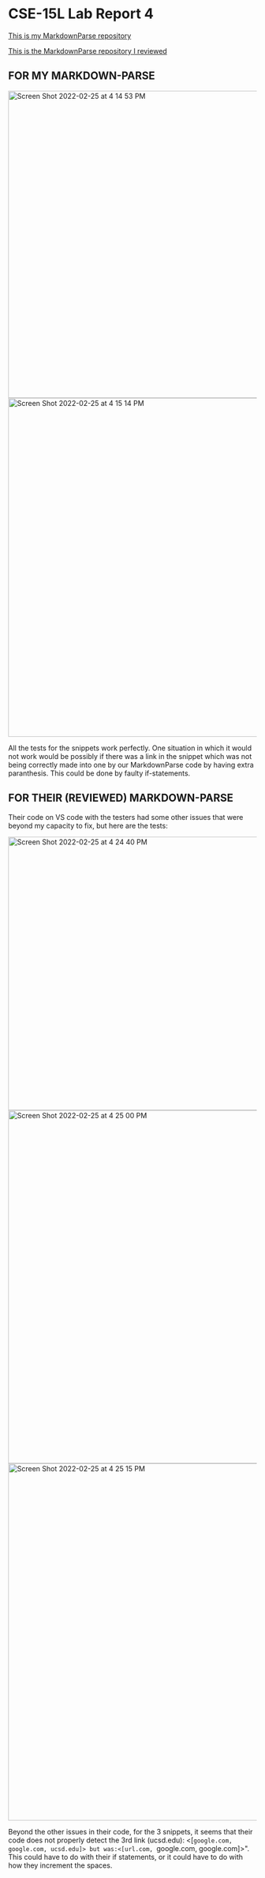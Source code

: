 # CSE-15L Lab Report 4

[This is my MarkdownParse repository](https://github.com/Ari2123/markdown-parse-lab8)

[This is the MarkdownParse repository I reviewed](https://github.com/m1ma0314/markdown-parse)

## FOR MY MARKDOWN-PARSE

<img width="621" alt="Screen Shot 2022-02-25 at 4 14 53 PM" src="https://user-images.githubusercontent.com/97698918/155819799-75d388b8-c5ba-43cb-91d7-79a9ad8369a9.png">

<img width="685" alt="Screen Shot 2022-02-25 at 4 15 14 PM" src="https://user-images.githubusercontent.com/97698918/155819821-c9443700-280d-495f-8a8a-9fcd38bc8675.png">

All the tests for the snippets work perfectly. One situation in which it would not work would be possibly if there was a link in the snippet which 
was not being correctly made into one by our MarkdownParse code by having extra paranthesis. This could be done by faulty if-statements. 

## FOR THEIR (REVIEWED) MARKDOWN-PARSE

Their code on VS code with the testers had some other issues that were beyond my capacity to fix, but here are the tests:

<img width="553" alt="Screen Shot 2022-02-25 at 4 24 40 PM" src="https://user-images.githubusercontent.com/97698918/155820374-0d5e3967-da60-4de9-8c71-c6d5a56c2ce2.png">

<img width="714" alt="Screen Shot 2022-02-25 at 4 25 00 PM" src="https://user-images.githubusercontent.com/97698918/155820390-338900c0-d6d0-48d2-9780-53b227245076.png">

<img width="722" alt="Screen Shot 2022-02-25 at 4 25 15 PM" src="https://user-images.githubusercontent.com/97698918/155820402-1a85ec46-4e7a-4df9-8a54-2b5ff1820986.png">

Beyond the other issues in their code, for the 3 snippets, it seems that their code does not properly detect the 3rd link (ucsd.edu): <[`google.com, google.com, ucsd.edu]> but was:<[url.com, `google.com, google.com]>". This could have to do with their if statements, or it could have to do with how they increment the spaces. 
